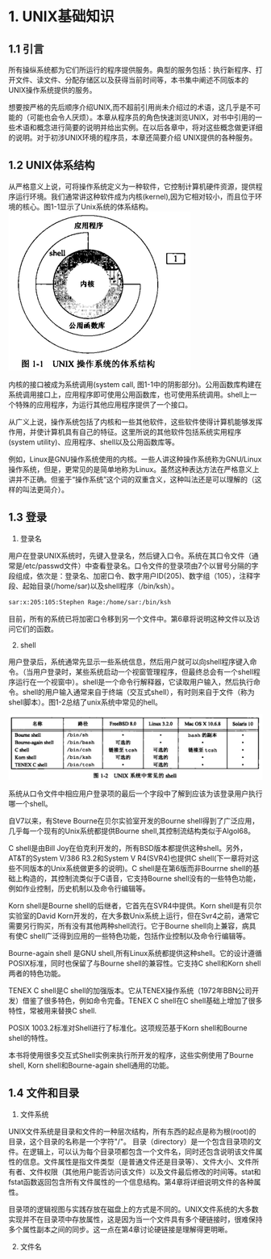 # 1. UNIX基础知识
## 1.1 引言
所有操纵系统都为它们所运行的程序提供服务。典型的服务包括：执行新程序、打开文件、读文件、分配存储区以及获得当前时间等，本书集中阐述不同版本的UNIX操作系统提供的服务。

想要按严格的先后顺序介绍UNIX,而不超前引用尚未介绍过的术语，这几乎是不可能的（可能也会令人厌烦）。本章从程序员的角色快速浏览UNIX，对书中引用的一些术语和概念进行简要的说明并给出实例。在以后各章中，将对这些概念做更详细的说明。对于初涉UNIX环境的程序员，本章还简要介绍 UNIX提供的各种服务。

## 1.2 UNIX体系结构
从严格意义上说，可将操作系统定义为一种软件，它控制计算机硬件资源，提供程序运行环境。我们通常讲这种软件成为内核(kernel),因为它相对较小，而且位于环境的核心。图1-1显示了Unix系统的体系结构。
![Unix操作系统的体系结构](./images/1-1unix-archtecture.png)

内核的接口被成为系统调用(system call, 图1-1中的阴影部分)。公用函数库构建在系统调用接口上，应用程序即可使用公用函数库，也可使用系统调用。shell上一个特殊的应用程序，为运行其他应用程序提供了一个接口。

从广义上说，操作系统包括了内核和一些其他软件，这些软件使得计算机能够发挥作用，并使计算机具有自己的特征。这里所说的其他软件包括系统实用程序(system utility)、应用程序、shell以及公用函数库等。

例如，Linux是GNU操作系统使用的内核。一些人讲这种操作系统称为GNU/Linux操作系统，但是，更常见的是简单地称为Linux。虽然这种表达方法在严格意义上讲并不正确。但鉴于“操作系统”这个词的双重含义，这种叫法还是可以理解的（这样的叫法更简介）。

## 1.3 登录
1. 登录名

用户在登录UNIX系统时，先键入登录名，然后键入口令。系统在其口令文件（通常是/etc/passwd文件）中查看登录名。口令文件的登录项由7个以冒号分隔的字段组成，依次是：登录名、加密口令、数字用户ID(205)、数字组（105），注释字段、起始目录(/home/sar)以及shell程序（/bin/ksh）。

```bash
sar:x:205:105:Stephen Rage:/home/sar:/bin/ksh
```
目前，所有的系统已将加密口令移到另一个文件中。第6章将说明这种文件以及访问它们的函数。

2. shell

用户登录后，系统通常先显示一些系统信息，然后用户就可以向shell程序键入命令。（当用户登录时，某些系统启动一个视窗管理程序，但最终总会有一个shell程序运行在一个视窗中）。shell是一个命令行解释器，它读取用户输入，然后执行命令。shell的用户输入通常来自于终端（交互式shell），有时则来自于文件（称为shell脚本）。图1-2总结了unix系统中常见的hell。

![shell type](./images/1-2shelltype.png)

系统从口令文件中相应用户登录项的最后一个字段中了解到应该为该登录用户执行哪一个shell。

自V7以来，有Steve Bourne在贝尔实验室开发的Bourne shell得到了广泛应用，几乎每一个现有的Unix系统都提供Bourne shell,其控制流结构类似于Algol68。

C shell是由Bill Joy在伯克利开发的，所有BSD版本都提供这种shell。另外，AT&T的System V/386 R3.2和System V R4(SVR4)也提供C shell(下一章将对这些不同版本的Unix系统做更多的说明)。C shell是在第6版而非Bourrne shell的基础上构造的，其控制流类似于C语音，它支持Bourne shell没有的一些特色功能，例如作业控制，历史机制以及命令行编辑等。

Korn shell是Bourne shell的后继者，它首先在SVR4中提供。Korn shell是有贝尔实验室的David Korn开发的，在大多数Unix系统上运行，但在Svr4之前，通常它需要另行购买，所有没有其他两种shell流行。它于Bourne shell向上兼容，病具有使C shell广泛得到应用的一些特色功能，包括作业控制以及命令行编辑等。

Bourne-again shell 是GNU shell,所有Linux系统都提供这种shell。它的设计遵循POSIX标准，同时也保留了与Bourne shell的兼容性。它支持C shell和Korn shell两者的特色功能。

TENEX C shell是C shell的加强版本。它从TENEX操作系统（1972年BBN公司开发）借鉴了很多特色，例如命令完备。TENEX C shell在C shell基础上增加了很多特性，常被用来替换C shell.

POSIX 1003.2标准对Shell进行了标准化。这项规范基于Korn shell和Bourne shell的特性。

本书将使用很多交互式Shell实例来执行所开发的程序，这些实例使用了Bourne shell, Korn shell和Bourne-again shell通用的功能。

## 1.4 文件和目录

1. 文件系统

UNIX文件系统是目录和文件的一种层次结构，所有东西的起点是称为根(root)的目录，这个目录的名称是一个字符"/"。
目录（directory）是一个包含目录项的文件。在逻辑上，可以认为每个目录项都包含一个文件名，同时还包含说明该文件属性的信息。文件属性是指文件类型（是普通文件还是目录等）、文件大小、文件所有者、文件权限（其他用户能否访问该文件）以及文件最后修改的时间等。stat和fstat函数返回包含所有文件属性的一个信息结构。第4章将详细说明文件的各种属性。

目录项的逻辑视图与实践存放在磁盘上的方式是不同的。UNIX文件系统的大多数实现并不在目录项中存放属性，这是因为当一个文件具有多个硬链接时，很难保持多个属性副本之间的同步。这一点在第4章讨论硬链接是理解得更明晰。

2. 文件名

